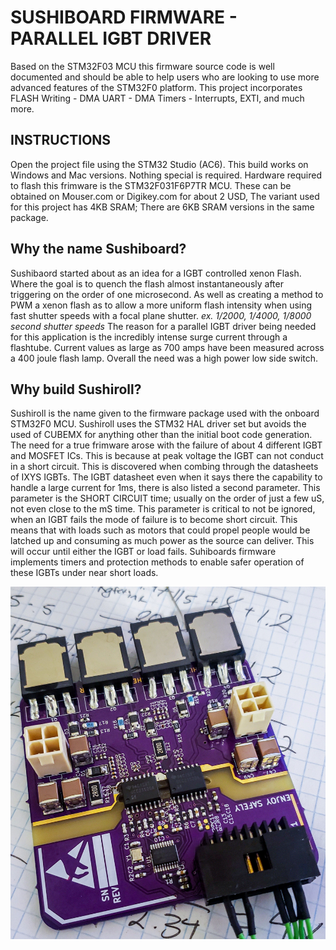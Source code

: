 # SUSHIBOARD FIRMWARE - PARALLEL IGBT DRIVER
Based on the STM32F03 MCU this firmware source code is well documented and should be able to help users who are looking to use more advanced features of the STM32F0 platform. This project incorporates FLASH Writing - DMA UART - DMA Timers - Interrupts, EXTI, and much more. 

## INSTRUCTIONS 
Open the project file using the STM32 Studio (AC6). This build works on Windows and Mac versions. Nothing special is required. Hardware required to flash this frimware is the STM32F031F6P7TR MCU. These can be obtained on Mouser.com or Digikey.com for about 2 USD, The variant used for this project has 4KB SRAM; There are 6KB SRAM versions in the same package. 

## Why the name Sushiboard?
Sushibaord started about as an idea for a IGBT controlled xenon Flash. Where the goal is to quench the flash almost instantaneously after triggering on the order of one microsecond. As well as creating a method to PWM a xenon flash as to allow a more uniform flash intensity when using fast shutter speeds with a focal plane shutter. *ex. 1/2000, 1/4000, 1/8000 second shutter speeds* The reason for a parallel IGBT driver being needed for this application is the incredibly intense surge current through a flashtube. Current values as large as 700 amps have been measured across a 400 joule flash lamp. Overall the need was a high power low side switch.

## Why build Sushiroll?
Sushiroll is the name given to the firmware package used with the onboard STM32F0 MCU. Sushiroll uses the STM32 HAL driver set but avoids the used of CUBEMX for anything other than the initial boot code generation. The need for a true frimware arose with the failure of about 4 different IGBT and MOSFET ICs. This is because at peak voltage the IGBT can not conduct in a short circuit. This is discovered when combing through the datasheets of IXYS IGBTs. The IGBT datasheet even when it says there the capability to handle a large current for 1ms, there is also listed a second parameter. This parameter is the SHORT CIRCUIT time; usually on the order of just a few uS, not even close to the mS time. This parameter is critical to not be ignored, when an IGBT fails the mode of failure is to become short circuit. This means that with loads such as motors that could propel people would be latched up and consuming as much power as the source can deliver. This will occur until either the IGBT or load fails. Suhiboards firmware implements timers and protection methods to enable safer operation of these IGBTs under near short loads. 

![SushiBoard V0.1](/Assets/SushiBoard.jpeg)
